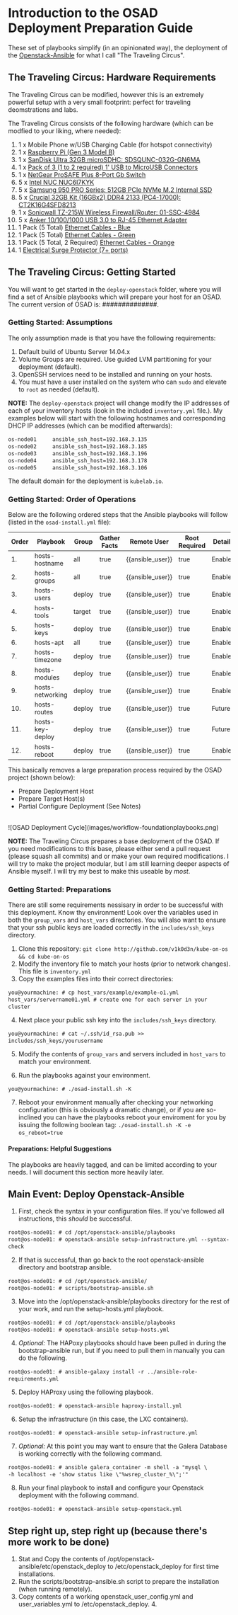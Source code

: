 # Introduction to the OSAD Deployment Preparation Guide

These set of playbooks simplify (in an opinionated way), the deployment of the [Openstack-Ansible](https://github.com/openstack/openstack-ansible) for what I call "The Traveling Circus".

## The Traveling Circus: Hardware Requirements

The Traveling Circus can be modified, however this is an extremely powerful setup with a very small footprint: perfect for traveling deomstrations and labs.

The Traveling Circus consists of the following hardware (which can be modfied to your liking, where needed):

1. 1 x Mobile Phone w/USB Charging Cable (for hotspot connectivity)
2. 1 x [Raspberry Pi (Gen 3 Model B)](http://amzn.to/29QOIuq)
3. 1 x [SanDisk Ultra 32GB microSDHC: SDSQUNC-032G-GN6MA](http://amzn.to/29Pfnc1)
4. 1 x [Pack of 3 (1 to 2 required) 1' USB to MicroUSB Connectors](http://amzn.to/29KUJeA)
5. 1 x [NetGear ProSAFE Plus 8-Port Gb Switch](http://amzn.to/29Yajka)
6. 5 x [Intel NUC NUC6I7KYK](http://amzn.to/29Pf8NW)
7. 5 x [Samsung 950 PRO Series: 512GB PCIe NVMe M.2 Internal SSD](http://amzn.to/2aiHEoH)
8. 5 x [Crucial 32GB Kit (16GBx2) DDR4 2133 (PC4-17000): CT2K16G4SFD8213](http://amzn.to/29Pfd4r)
9. 1 x [Sonicwall TZ-215W Wireless Firewall/Router: 01-SSC-4984](http://amzn.to/29Ybeki)
10. 5 x [Anker 10/100/1000 USB 3.0 to RJ-45 Ethernet Adapter](http://amzn.to/29Pg0Cl)
11. 1 Pack (5 Total) [Ethernet Cables - Blue](http://amzn.to/29QQJH1)
12. 1 Pack (5 Total) [Ethernet Cables - Green](http://amzn.to/29QReRC)
13. 1 Pack (5 Total, 2 Required) [Ethernet Cables - Orange](http://amzn.to/29Kohmr)
14. 1 [Electrical Surge Protector (7+ ports)](http://amzn.to/29MmOiM)

## The Traveling Circus: Getting Started

You will want to get started in the `deploy-openstack` folder, where you will find a set of Ansible playbooks which will prepare your host for an OSAD. The current version of OSAD is: ##############.

### Getting Started: Assumptions

The only assumption made is that you have the following requirements:

1. Default build of Ubuntu Server 14.04.x
2. Volume Groups are required. Use guided LVM partitioning for your deployment (default).
3. OpenSSH services need to be installed and running on your hosts.
4. You must have a user installed on the system who can `sudo` and elevate to `root` as needed (default).

**NOTE:** The `deploy-openstack` project will change modify the IP addresses of each of your inventory hosts (look in the included `inventory.yml` file.). My examples below will start with the following hostnames and corresponding DHCP IP addresses (which can be modified afterwards):

```
os-node01     ansible_ssh_host=192.168.3.135
os-node02     ansible_ssh_host=192.168.3.185
os-node03     ansible_ssh_host=192.168.3.196
os-node04     ansible_ssh_host=192.168.3.178
os-node05     ansible_ssh_host=192.168.3.106
```

The default domain for the deployment is `kubelab.io`.

### Getting Started: Order of Operations

Below are the following ordered steps that the Ansible playbooks will follow (listed in the `osad-install.yml` file):

Order | Playbook         | Group  | Gather Facts | Remote User      | Root Required | Details
----- | ---------------- | ------ | ------------ | ---------------- | ------------- | -------
1.    | hosts-hostname   | all    | true         | {{ansible_user}} | true          | Enabled
2.    | hosts-groups     | all    | true         | {{ansible_user}} | true          | Enabled
3.    | hosts-users      | deploy | true         | {{ansible_user}} | true          | Enabled
4.    | hosts-tools      | target | true         | {{ansible_user}} | true          | Enabled
5.    | hosts-keys       | deploy | true         | {{ansible_user}} | true          | Enabled
6.    | hosts-apt        | all    | true         | {{ansible_user}} | true          | Enabled
7.    | hosts-timezone   | deploy | true         | {{ansible_user}} | true          | Enabled
8.    | hosts-modules    | deploy | true         | {{ansible_user}} | true          | Enabled
9.    | hosts-networking | deploy | true         | {{ansible_user}} | true          | Enabled
10.   | hosts-routes     | deploy | true         | {{ansible_user}} | true          | Future
11.   | hosts-key-deploy | deploy | true         | {{ansible_user}} | true          | Future
12.   | hosts-reboot     | deploy | true         | {{ansible_user}} | true          | Enabled

This basically removes a large preparation process required by the OSAD project (shown below):

- Prepare Deployment Host
- Prepare Target Host(s)
- Partial Configure Deployment (See Notes)

<br>
![OSAD Deployment Cycle](images/workflow-foundationplaybooks.png)<br>

**NOTE:** The Traveling Circus prepares a base deployment of the OSAD. If you need modifications to this base, please either send a pull request (please squash all commits) and or make your own required modifications. I will try to make the project modular, but I am still learning deeper aspects of Ansible myself. I will try my best to make this useable by _most_.

### Getting Started: Preparations

There are still some requirements nessisary in order to be successful with this deployment. Know thy environment! Look over the variables used in both the `group_vars` and `host_vars` directories. You will also want to ensure that your ssh public keys are loaded correctly in the `includes/ssh_keys` directory.

1. Clone this repository: `git clone http://github.com/v1k0d3n/kube-on-os && cd kube-on-os`
2. Modify the inventory file to match your hosts (prior to network changes). This file is `inventory.yml`
3. Copy the examples files into their correct directories:

  ```
  you@yourmachine: # cp host_vars/example/example-o1.yml host_vars/servername01.yml # create one for each server in your cluster
  ```

4. Next place your public ssh key into the `includes/ssh_keys` directory.

  ```
  you@yourmachine: # cat ~/.ssh/id_rsa.pub >> includes/ssh_keys/yourusername
  ```

5. Modify the contents of `group_vars` and servers included in `host_vars` to match your environment.

6. Run the playbooks against your environment.

  ```
  you@yourmachine: # ./osad-install.sh -K
  ```

7. Reboot your environment manually after checking your networking configuration (this is obviously a dramatic change), or if you are so-inclined you can have the playbooks reboot your enviroment for you by issuing the following boolean tag: `./osad-install.sh -K -e os_reboot=true`

#### Preparations: Helpful Suggestions

The playbooks are heavily tagged, and can be limited according to your needs. I will document this section more heavily later.

## Main Event: Deploy Openstack-Ansible

1. First, check the syntax in your configuration files. If you've followed all instructions, this _should_ be successful.

  ```
  root@os-node01: # cd /opt/openstack-ansible/playbooks
  root@os-node01: # openstack-ansible setup-infrastructure.yml --syntax-check
  ```

2. If that is successful, than go back to the root openstack-ansible directory and bootstrap ansible.

  ```
  root@os-node01: # cd /opt/openstack-ansible/
  root@os-node01: # scripts/bootstrap-ansible.sh
  ```

3. Move into the /opt/openstack-ansible/playbooks directory for the rest of your work, and run the setup-hosts.yml playbook.

  ```
  root@os-node01: # cd /opt/openstack-ansible/playbooks
  root@os-node01: # openstack-ansible setup-hosts.yml
  ```

4. _Optional:_ The HAPoxy playbooks should have been pulled in during the bootstrap-ansible run, but if you need to pull them in manually you can do the following.

  ```
  root@os-node01: # ansible-galaxy install -r ../ansible-role-requirements.yml
  ```

5. Deploy HAProxy using the following playbook.

  ```
  root@os-node01: # openstack-ansible haproxy-install.yml
  ```

6. Setup the infrastructure (in this case, the LXC containers).

  ```
  root@os-node01: # openstack-ansible setup-infrastructure.yml
  ```

7. _Optional:_ At this point you may want to ensure that the Galera Database is working correctly with the following command.

  ```
  root@os-node01: # ansible galera_container -m shell -a "mysql \
  -h localhost -e 'show status like \"%wsrep_cluster_%\";'"
  ```

8. Run your final playbook to install and configure your Openstack deployment with the following command.

  ```
  root@os-node01: # openstack-ansible setup-openstack.yml
  ```

## Step right up, step right up (because there's more work to be done)

1. Stat and Copy the contents of /opt/openstack-ansible/etc/openstack_deploy to /etc/openstack_deploy for first time installations.
2. Run the scripts/bootstrap-ansible.sh script to prepare the installation (when running remotely).
3. Copy contents of a working openstack_user_config.yml and user_variables.yml to /etc/openstack_deploy. 4.
